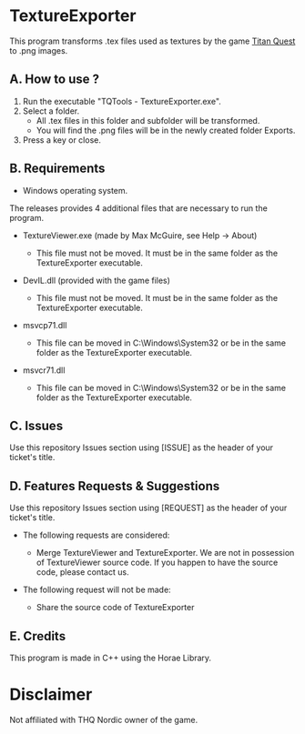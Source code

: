 # TextureExporter

This program transforms .tex files used as textures by the game [Titan Quest](https://titanquestgame.com) to .png images.

## A. How to use ?
1. Run the executable "TQTools - TextureExporter.exe".
2. Select a folder.
    * All .tex files in this folder and subfolder will be transformed. 
    * You will find the .png files will be in the newly created folder Exports.
3. Press a key or close.

## B. Requirements
*   Windows operating system.

The releases provides 4 additional files that are necessary to run the program.
*   TextureViewer.exe (made by Max McGuire, see Help -> About)
    *   This file must not be moved. It must be in the same folder as the TextureExporter executable.

*   DevIL.dll (provided with the game files)
    *   This file must not be moved. It must be in the same folder as the TextureExporter executable.

*   msvcp71.dll
    *   This file can be moved in C:\Windows\System32 or be in the same folder as the TextureExporter executable.
    
*   msvcr71.dll
    *   This file can be moved in C:\Windows\System32 or be in the same folder as the TextureExporter executable.

## C. Issues
Use this repository Issues section using [ISSUE] as the header of your ticket's title.

## D. Features Requests & Suggestions
Use this repository Issues section using [REQUEST] as the header of your ticket's title.

*   The following requests are considered:
    *   Merge TextureViewer and TextureExporter. We are not in possession of TextureViewer source code. If you happen to have the source code, please contact us.    

*   The following request will not be made:
    *   Share the source code of TextureExporter

## E. Credits
This program is made in C++ using the Horae Library.

# Disclaimer
Not affiliated with THQ Nordic owner of the game.


